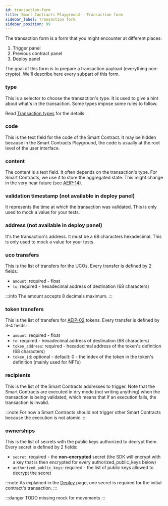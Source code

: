 ```yaml
---
id: transaction-form
title: Smart Contracts Playground - Transaction form
sidebar_label: Transaction form
sidebar_position: 99
---
```


The transaction form is a form that you might encounter at different places:

1. Trigger panel
1. Previous contract panel
1. Deploy panel

The goal of this form is to prepare a transaction payload (everything non-crypto).
We'll describe here every subpart of this form.

### type
This is a selector to choose the transaction's type. It is used to give a hint about what's in the transaction. Some types impose some rules to follow.

Read [Transaction types](/learn/transaction-types) for the details.

### code
This is the text field for the code of the Smart Contract. It may be hidden because in the Smart Contracts Playground, the code is usually at the root level of the user interface.

### content
The content is a text field. It often depends on the transaction's type.
For Smart Contracts, we use it to store the aggregated state. This might change in the very near future (see [AEIP-14](https://github.com/archethic-foundation/aeip/blob/main/AEIP-14.md)).

### validation timestamp (not available in deploy panel)

It represents the time at which the transaction was validated. This is only used to mock a value for your tests.

### address (not available in deploy panel)

It's the transaction's address. It must be a 68 characters hexadecimal. This is only used to mock a value for your tests.

### uco transfers
This is the list of transfers for the UCOs. Every transfer is defined by 2 fields:

- `amount`: required - float
- `to`: required - hexadecimal address of destination (68 characters)

:::info
The amount accepts 8 decimals maximum.
:::

### token transfers
This is the list of transfers for [AEIP-02](https://github.com/archethic-foundation/aeip/blob/main/AEIP-02.md) tokens. Every transfer is defined by 3-4 fields:

- `amount`: required - float
- `to`: required - hexadecimal address of destination (68 characters)
- `token_address`: required - hexadecimal address of the token's definition (68 characters)
- `token_id`: optional - default: 0 - the index of the token in the token's definition (mainly used for NFTs)

### recipients
This is the list of the Smart Contracts addresses to trigger. Note that the Smart Contracts are executed in dry mode (not writing anything) when the transaction is being validated, which means that if an execution fails, the transaction is invalid.

:::note
For now a Smart Contracts should not trigger other Smart Contracts because the execution is not atomic.
:::

### ownerships
This is the list of secrets with the public keys authorized to decrypt them.
Every secret is defined by 2 fields: 

- `secret`: required - the **non-encrypted** secret  (the SDK will encrypt with a key that is then encrypted for every authorized_public_keys below)
- `authorized_public_keys`: required - the list of public keys allowed to decrypt the secret

:::note
As explained in the [Deploy](/build/smart-contracts/playground/deploy) page, one secret is required for the initial contract's transaction.
:::

:::danger TODO
missing mock for movements
:::